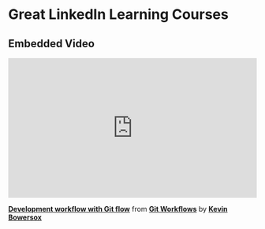 <h1>Great LinkedIn Learning Courses</h1>
<h2>Embedded Video</h2>
<div style="position:relative;height:0;padding-bottom:56.25%"><iframe width="640" height="360" src="https://www.linkedin.com/learning/embed/git-workflows/development-workflow-with-git-flow?autoplay=false&claim=AQFaEXfPwP9mfgAAAYGxgW-cdMkRwA_FAgh5V7XvMpjzx99SrF990chR6cWwI2fDF2aNeQKNF7AOIf1TyiXRt2SoKb6VIFANMBqV_bOtydvKwp3DA6tfLp33Loa0aPdkE0n2OjEHoRJaVl7bbCnbDdRIZ7FqAlY36rKcxFKzjRU8aqrD1UJnGIuIQPjiQi2uqssl3KMNi7UIhSk0pNqpHpfPtXpWBrVbu_jWZNIm0gf9GetpxZeTOSxGvFbC7FVNWW4olqfrjxKGKh6Y16m4g_0NL2ZNNTMwpnbChzOjvsaoeVJolxeArms8otKGl3eXjJVSyW0dsxT_NotYOrlbTOvObMl4yDy6BAxsCpRnrwGVtQrdTpSoeGICwQv43JOizCJXxiNJ8cB6teNw3vJp8mJsF5ii1kVIMfu75SfhGpmHlqCXPpiuGRqDNCHsYQ0cnfiRSDThoywzUcKUR4pKn2QPl4g_GgTwHzjY1zaJwU7o4WXSFOTbQRfejTBPCmG_usWwAbM-cussnyJh_t_3XDC7ui5emi6Zj-iVCcvra-O9xubW0MSZ4E7oUMy21cXrY5Ur9NwA0fm4Wnu7bsOBHS23EvojccM7nYymMJyea_3SWkPB9ea3x1uat09hV-8KTxxB9fY1ZFuErNCAtIvAbR3K9Di7XAMUvFGya85T1CmvfvjOHt1UFYjo0s1zf2kjIsuU-OEGUsjvPw_zIFFYImD0GmznyYHEQie53R_D856cCnoKwOROFjFHKwhGgd1yCDXt4b-9K-wTbHZoje2bqa_DkJhIghRJgY6grIrY7eypVyOzqLrP1u9JNrMzN-KFpcTePpl7U4tHL8n8BV67Rpr2A7ySrL45cLkmV2O4evNQipceW6PbK0KOrzt29lHr9dB_-kN71kPaffsilS77kX2G54-cXVUa2xWP8PO9-XDY_C0RFry9uUkYNDgicHP5hIpSaOzfDNfwRc6p_-CKKpd6lLGgTEJSr0F68oJno6VBtTomgbVBrnlwZ3Z40vMdAHrUoFaCC3BZILpw7JOL91FgT22DilxETXHVmVmAEgBEVUzvvMwXcFOmF7-7i-kk8a1V7DF0QLlJQRZWjlc7nN498xBmdaVQ0H-BHiG_T-AScI5XzA-YZ0UL78cJkHihRigHBgcBay7fZScMJXec-kWzXe7fTw&lipi=urn%3Ali%3Apage%3Ad_learning_content%3BvHDM2Ud5Q722C3uTpzaM2w%3D%3D&licu" mozallowfullscreen="true" webkitallowfullscreen="true" allowfullscreen="true" frameborder="0" style="position:absolute;width:100%;height:100%;left:0"></iframe></div><p><strong><a href="https://www.linkedin.com/learning/git-workflows/development-workflow-with-git-flow?trk=embed_lil">Development workflow with Git flow</a></strong> from <strong><a href="https://www.linkedin.com/learning/git-workflows?trk=embed_lil">Git Workflows</a></strong> by <strong><a href="https://www.linkedin.com/learning/instructors/kevin-bowersox?trk=embed_lil">Kevin Bowersox</a></strong></p>
